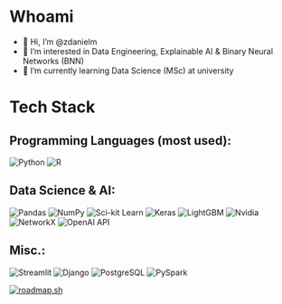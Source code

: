 # Whoami
- 👋 Hi, I’m @zdanielm
- 👀 I’m interested in Data Engineering, Explainable AI & Binary Neural Networks (BNN)
- 🌱 I’m currently learning Data Science (MSc) at university 

# Tech Stack

## Programming Languages (most used):
![Python](https://img.shields.io/badge/-Python-3776AB?logo=python&style=flat&logoColor=white) ![R](https://img.shields.io/badge/-R-276DC3?logo=r&style=flat&logoColor=white)

## Data Science & AI:</br>
![Pandas](https://img.shields.io/badge/-Pandas-150458?logo=pandas&style=flat) ![NumPy](https://img.shields.io/badge/-NumPy-013243?logo=numpy&style=flat) ![Sci-kit Learn](https://img.shields.io/badge/-Sci--kit%20Learn-F7931E?logo=scikitlearn&style=flat&logoColor=white) ![Keras](https://img.shields.io/badge/-Keras-D00000?logo=keras&style=flat) ![LightGBM](https://img.shields.io/badge/-LightGBM-darkorange?logo=lightgbm&style=flat) ![Nvidia](https://img.shields.io/badge/-cuda-76B900?logo=nvidia&style=flat&logoColor=white) ![NetworkX](https://img.shields.io/badge/-NetworkX-darkgreen?logo=NetworkX&style=flat) ![OpenAI API](https://img.shields.io/badge/-OpenAI%20API-412991?logo=openai&style=flat&logoColor=white) 

## Misc.:</br>
![Streamlit](https://img.shields.io/badge/-Streamlit-FF4B4B?logo=streamlit&style=flat&logoColor=white) ![Django](https://img.shields.io/badge/-Django-092E20?logo=django&style=flat) ![PostgreSQL](https://img.shields.io/badge/-PostgreSQL-4169E1?logo=postgresql&style=flat&logoColor=white) ![PySpark](https://img.shields.io/badge/-PySpark-E25A1C?logo=apachespark&style=flat&logoColor=white)

[![roadmap.sh](https://api.roadmap.sh/v1-badge/tall/662913dc4e8cd00d388a86e0?variant=dark)](https://roadmap.sh)

<!---
zdanielm/zdanielm is a ✨ special ✨ repository because its `README.md` (this file) appears on your GitHub profile.
You can click the Preview link to take a look at your changes.
--->
